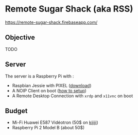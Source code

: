 # Remote Sugar Shack (aka RSS)
https://remote-sugar-shack.firebaseapp.com/

## Objective
TODO

## Server
The server is a Raspberry Pi with :
- Raspbian Jessie with PIXEL ([download](https://www.raspberrypi.org/downloads/raspbian/))
- A NOIP Client on boot ([how to setup](http://www.awesomeweirdness.com/projects-diy/raspberrypi/setup-noip-client-raspberry-pi/))
- A Remote Desktop Connection with `xrdp` and `x11vnc` on boot

## Budget
- Mi-Fi Huawei E587 Vidéotron (50$ on [kijiji](http://www.kijiji.ca/))
- Raspberry Pi 2 Model B (about 50$)
